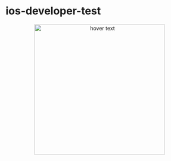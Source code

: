 # ios-developer-test
<p align="center">
  <img src="(https://raw.githubusercontent.com/MisaelD/ios-developer-test/master/ios-developer-test/ImagesApp/image1.png?raw=true" width="350" title="hover text">
</p>
